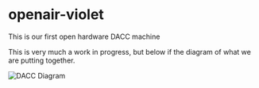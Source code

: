 # openair-violet
This is our first open hardware DACC machine

This is very much a work in progress, but below if the diagram of what we are putting together.

![DACC Diagram](https://github.com/openair-collective/openair-violet/raw/master/DACC-HACC-Diagram.jpg)
